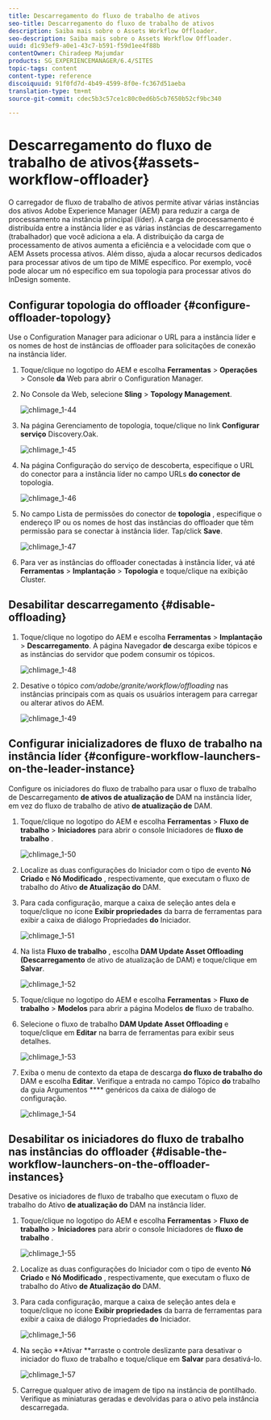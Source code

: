 ```yaml
---
title: Descarregamento do fluxo de trabalho de ativos
seo-title: Descarregamento do fluxo de trabalho de ativos
description: Saiba mais sobre o Assets Workflow Offloader.
seo-description: Saiba mais sobre o Assets Workflow Offloader.
uuid: d1c93ef9-a0e1-43c7-b591-f59d1ee4f88b
contentOwner: Chiradeep Majumdar
products: SG_EXPERIENCEMANAGER/6.4/SITES
topic-tags: content
content-type: reference
discoiquuid: 91f0fd7d-4b49-4599-8f0e-fc367d51aeba
translation-type: tm+mt
source-git-commit: cdec5b3c57ce1c80c0ed6b5cb7650b52cf9bc340

---
```



# Descarregamento do fluxo de trabalho de ativos{#assets-workflow-offloader}

O carregador de fluxo de trabalho de ativos permite ativar várias instâncias dos ativos Adobe Experience Manager (AEM) para reduzir a carga de processamento na instância principal (líder). A carga de processamento é distribuída entre a instância líder e as várias instâncias de descarregamento (trabalhador) que você adiciona a ela. A distribuição da carga de processamento de ativos aumenta a eficiência e a velocidade com que o AEM Assets processa ativos. Além disso, ajuda a alocar recursos dedicados para processar ativos de um tipo de MIME específico. Por exemplo, você pode alocar um nó específico em sua topologia para processar ativos do InDesign somente.

## Configurar topologia do offloader {#configure-offloader-topology}

Use o Configuration Manager para adicionar o URL para a instância líder e os nomes de host de instâncias de offloader para solicitações de conexão na instância líder.

1. Toque/clique no logotipo do AEM e escolha **Ferramentas** > **Operações** > Console **da** Web para abrir o Configuration Manager.
1. No Console da Web, selecione **Sling** > **Topology Management**.

   ![chlimage_1-44](assets/chlimage_1-44.png)

1. Na página Gerenciamento de topologia, toque/clique no link **Configurar serviço** Discovery.Oak.

   ![chlimage_1-45](assets/chlimage_1-45.png)

1. Na página Configuração do serviço de descoberta, especifique o URL do conector para a instância líder no campo URLs **do conector de** topologia.

   ![chlimage_1-46](assets/chlimage_1-46.png)

1. No campo Lista de permissões do conector de **topologia** , especifique o endereço IP ou os nomes de host das instâncias do offloader que têm permissão para se conectar à instância líder. Tap/click **Save**.

   ![chlimage_1-47](assets/chlimage_1-47.png)

1. Para ver as instâncias do offloader conectadas à instância líder, vá até **Ferramentas** > **Implantação** > **Topologia** e toque/clique na exibição Cluster.

## Desabilitar descarregamento {#disable-offloading}

1. Toque/clique no logotipo do AEM e escolha **Ferramentas** > **Implantação** > **Descarregamento**. A página Navegador **de** descarga exibe tópicos e as instâncias do servidor que podem consumir os tópicos.

   ![chlimage_1-48](assets/chlimage_1-48.png)

1. Desative o tópico *com/adobe/granite/workflow/offloading* nas instâncias principais com as quais os usuários interagem para carregar ou alterar ativos do AEM.

   ![chlimage_1-49](assets/chlimage_1-49.png)

## Configurar inicializadores de fluxo de trabalho na instância líder {#configure-workflow-launchers-on-the-leader-instance}

Configure os iniciadores do fluxo de trabalho para usar o fluxo de trabalho de Descarregamento **de ativos de atualização de** DAM na instância líder, em vez do fluxo de trabalho de ativo **de atualização de** DAM.

1. Toque/clique no logotipo do AEM e escolha **Ferramentas** > **Fluxo de trabalho** > **Iniciadores** para abrir o console Iniciadores de **fluxo de trabalho** .

   ![chlimage_1-50](assets/chlimage_1-50.png)

1. Localize as duas configurações do Iniciador com o tipo de evento **Nó Criado** e **Nó Modificado** , respectivamente, que executam o fluxo de trabalho do Ativo **de Atualização do** DAM.
1. Para cada configuração, marque a caixa de seleção antes dela e toque/clique no ícone **Exibir propriedades** da barra de ferramentas para exibir a caixa de diálogo Propriedades **do** Iniciador.

   ![chlimage_1-51](assets/chlimage_1-51.png)

1. Na lista **Fluxo de trabalho** , escolha **DAM Update Asset Offloading (Descarregamento** de ativo de atualização de DAM) e toque/clique em **Salvar**.

   ![chlimage_1-52](assets/chlimage_1-52.png)

1. Toque/clique no logotipo do AEM e escolha **Ferramentas** > **Fluxo de trabalho** > **Modelos** para abrir a página Modelos **de** fluxo de trabalho.
1. Selecione o fluxo de trabalho **DAM Update Asset Offloading** e toque/clique em **Editar** na barra de ferramentas para exibir seus detalhes.

   ![chlimage_1-53](assets/chlimage_1-53.png)

1. Exiba o menu de contexto da etapa de descarga **do fluxo de trabalho do** DAM e escolha **Editar**. Verifique a entrada no campo Tópico **do** trabalho da guia Argumentos **** genéricos da caixa de diálogo de configuração.

   ![chlimage_1-54](assets/chlimage_1-54.png)

## Desabilitar os iniciadores do fluxo de trabalho nas instâncias do offloader {#disable-the-workflow-launchers-on-the-offloader-instances}

Desative os iniciadores de fluxo de trabalho que executam o fluxo de trabalho do Ativo **de atualização do** DAM na instância líder.

1. Toque/clique no logotipo do AEM e escolha **Ferramentas** > **Fluxo de trabalho** > **Iniciadores** para abrir o console Iniciadores de **fluxo de trabalho** .

   ![chlimage_1-55](assets/chlimage_1-55.png)

1. Localize as duas configurações do Iniciador com o tipo de evento **Nó Criado** e **Nó Modificado** , respectivamente, que executam o fluxo de trabalho do Ativo **de Atualização do** DAM.
1. Para cada configuração, marque a caixa de seleção antes dela e toque/clique no ícone **Exibir propriedades** da barra de ferramentas para exibir a caixa de diálogo Propriedades **do** Iniciador.

   ![chlimage_1-56](assets/chlimage_1-56.png)

1. Na seção **Ativar **arraste o controle deslizante para desativar o iniciador do fluxo de trabalho e toque/clique em **Salvar** para desativá-lo.

   ![chlimage_1-57](assets/chlimage_1-57.png)

1. Carregue qualquer ativo de imagem de tipo na instância de pontilhado. Verifique as miniaturas geradas e devolvidas para o ativo pela instância descarregada.

